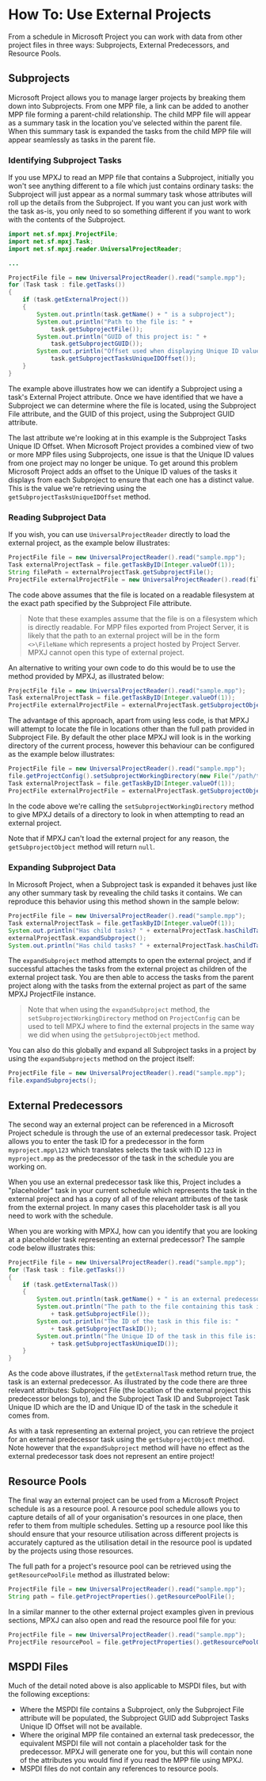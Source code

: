 # How To: Use External Projects
From a schedule in Microsoft Project you can work with data from other project
files in three ways: Subprojects, External Predecessors, and Resource Pools.

## Subprojects
Microsoft Project allows you to manage larger projects by breaking them down
into Subprojects. From one MPP file, a link can be added to another MPP file
forming a parent-child relationship. The child MPP file will appear as a
summary task in the location you've selected within the parent file. When this
summary task is expanded the tasks from the child MPP file will appear
seamlessly as tasks in the parent file.

### Identifying Subproject Tasks
If you use MPXJ to read an MPP file that contains a Subproject, initially you
won't see anything different to a file which just contains ordinary tasks: the
Subproject will just appear as a normal summary task whose attributes will roll
up the details from the Subproject. If you want you can just work with the task
as-is, you only need to so something different if you want to work with the
contents of the Subproject.

```java
import net.sf.mpxj.ProjectFile;
import net.sf.mpxj.Task;
import net.sf.mpxj.reader.UniversalProjectReader;

...

ProjectFile file = new UniversalProjectReader().read("sample.mpp");
for (Task task : file.getTasks())
{
    if (task.getExternalProject())
    {
        System.out.println(task.getName() + " is a subproject");
        System.out.println("Path to the file is: " +
            task.getSubprojectFile());
        System.out.println("GUID of this project is: " +
            task.getSubprojectGUID());
        System.out.println("Offset used when displaying Unique ID values is: " +
            task.getSubprojectTasksUniqueIDOffset());
    }
}

```

The example above illustrates how we can identify a Subproject using a task's
External Project attribute. Once we have identified that we have a Subproject
we can determine where the file is located, using the Subproject File 
attribute, and the GUID of this project, using the Subproject GUID attribute.

The last attribute we're looking at in this example is the Subproject Tasks
Unique ID Offset. When Microsoft Project provides a combined view of two or
more MPP files using Subprojects, one issue is that the Unique ID values from
one project may no longer be unique. To get around this problem Microsoft
Project adds an offset to the Unique ID values of the tasks it displays from
each Subproject to ensure that each one has a distinct value. This is the value
we're retrieving using the `getSubprojectTasksUniqueIDOffset` method.

### Reading Subproject Data
If you wish, you can use `UniversalProjectReader` directly to load the
external project, as the example below illustrates:

```java
ProjectFile file = new UniversalProjectReader().read("sample.mpp");
Task externalProjectTask = file.getTaskByID(Integer.valueOf(1));
String filePath = externalProjectTask.getSubprojectFile();
ProjectFile externalProjectFile = new UniversalProjectReader().read(filePath);
```

The code above assumes that the file is located on a readable filesystem at
the exact path specified by the Subproject File attribute.

> Note that these examples assume that the file is on a filesystem
> which is directly readable. For MPP files exported from Project Server,
> it is likely that the path to an external project will be in the form
> `<>\FileName` which represents a project hosted by Project Server.
> MPXJ cannot open this type of external project.


An alternative to writing your own code to do this would be to use the method
provided by MPXJ, as illustrated below:

```java
ProjectFile file = new UniversalProjectReader().read("sample.mpp");
Task externalProjectTask = file.getTaskByID(Integer.valueOf(1));
ProjectFile externalProjectFile = externalProjectTask.getSubprojectObject();
```

The advantage of this approach, apart from using less code, is that MPXJ will
attempt to locate the file in locations other than the full path provided
in Subproject File. By default the other place MPXJ will look is in the
working directory of the current process, however this behaviour can be
configured as the example below illustrates:


```java
ProjectFile file = new UniversalProjectReader().read("sample.mpp");
file.getProjectConfig().setSubprojectWorkingDirectory(new File("/path/to/dir"));
Task externalProjectTask = file.getTaskByID(Integer.valueOf(1));
ProjectFile externalProjectFile = externalProjectTask.getSubprojectObject();
```

In the code above we're calling the `setSubprojectWorkingDirectory` method
to give MPXJ details of a directory to look in when attempting to read
an external project.

Note that if MPXJ can't load the external project for any reason, the
`getSubprojectObject` method will return `null`.

### Expanding Subproject Data
In Microsoft Project, when a Subproject task is expanded it behaves just
like any other summary task by revealing the child tasks it contains. We
can reproduce this behavior using this method shown in the sample below:

```java
ProjectFile file = new UniversalProjectReader().read("sample.mpp");
Task externalProjectTask = file.getTaskByID(Integer.valueOf(1));
System.out.println("Has child tasks? " + externalProjectTask.hasChildTasks());
externalProjectTask.expandSubproject();
System.out.println("Has child tasks? " + externalProjectTask.hasChildTasks());
```

The `expandSubproject` method attempts to open the external project, and if
successful attaches the tasks from the external project as children of the
external project task. You are then able to access the tasks from the parent
project along with the tasks from the external project as part of the same MPXJ
ProjectFile instance.

> Note that when using the `expandSubproject` method, the
> `setSubprojectWorkingDirectory` method on `ProjectConfig` can be 
> used to tell MPXJ where to find the external projects in the same way
> we did when using the `getSubprojectObject` method.

You can also do this globally and expand all Subproject tasks in a project
by using the `expandSubprojects` method on the project itself:

```java
ProjectFile file = new UniversalProjectReader().read("sample.mpp");
file.expandSubprojects();
```

## External Predecessors
The second way an external project can be referenced in a Microsoft Project
schedule is through the use of an external predecessor task. Project allows you
to enter the task ID for a predecessor in the form `myproject.mpp\123` which
translates selects the task with ID `123` in `myproject.mpp` as the predecessor
of the task in the schedule you are working on.

When you use an external predecessor task like this, Project includes
a "placeholder" task in your current schedule which represents the task in the
external project and has a copy of all of the relevant attributes of the task
from the external project. In many cases this placeholder task is all you need
to work with  the schedule.

When you are working with MPXJ, how can you identify that you are looking
at a placeholder task representing an external predecessor? The sample
code below illustrates this:

```java
ProjectFile file = new UniversalProjectReader().read("sample.mpp");
for (Task task : file.getTasks())
{
    if (task.getExternalTask())
    {
        System.out.println(task.getName() + " is an external predecessor");
        System.out.println("The path to the file containing this task is: "
            + task.getSubprojectFile());
        System.out.println("The ID of the task in this file is: "
            + task.getSubprojectTaskID());
        System.out.println("The Unique ID of the task in this file is: "
            + task.getSubprojectTaskUniqueID());
    }
}
```

As the code above illustrates, if the `getExternalTask` method return true, the
task is an external predecessor. As illustrated by the code there are three
relevant attributes: Subproject File (the location of the external project this
predecessor belongs to), and the Subproject Task ID and Subproject Task Unique
ID which are the ID and Unique ID of the task in the schedule it comes from.

As with a task representing an external project, you can retrieve the project
for an external predecessor task using the `getSubprojectObject` method. Note
however that the `expandSubproject` method will have no effect as the external
predecessor task does not represent an entire project!

## Resource Pools
The final way an external project can be used from a Microsoft Project schedule
is as a resource pool. A resource pool schedule allows you to capture details
of all of your organisation's resources in one place, then refer to them from
multiple schedules. Setting up a resource pool like this should ensure that
your resource utilisation across different projects is accurately captured as
the utilisation detail in the resource pool is updated by the projects using
those resources.

The full path for a project's resource pool can be retrieved using the
`getResourcePoolFile` method as illustrated below:

```java
ProjectFile file = new UniversalProjectReader().read("sample.mpp");
String path = file.getProjectProperties().getResourcePoolFile();
```

In a similar manner to the other external project examples given in previous
sections, MPXJ can also open and read the resource pool file for you:

```java
ProjectFile file = new UniversalProjectReader().read("sample.mpp");
ProjectFile resourcePool = file.getProjectProperties().getResourcePoolObject();
```

## MSPDI Files
Much of the detail noted above is also applicable to MSPDI files, but with the
following exceptions:

* Where the MSPDI file contains a Subproject, only the Subproject File attribute
  will be populated, the Subproject GUID add Subproject Tasks Unique ID Offset
  will not be available.
* Where the original MPP file contained an external task predecessor, the
  equivalent MSPDI file will not contain a placeholder task for the predecessor.
  MPXJ will generate one for you, but this will contain none of the attributes
  you would find if you read the MPP file using MPXJ.
* MSPDI files do not contain any references to resource pools.
